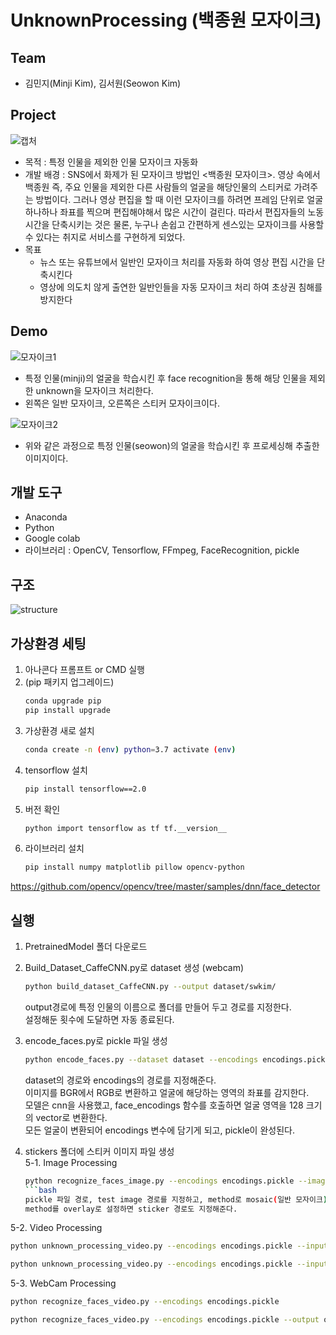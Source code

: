 # UnknownProcessing (백종원 모자이크)

## Team
* 김민지(Minji Kim), 김서원(Seowon Kim)

## Project
![캡처](https://user-images.githubusercontent.com/67955977/131096230-5f90b499-bade-4e01-90d7-8a7b0c1e51dc.PNG)
* 목적 : 특정 인물을 제외한 인물 모자이크 자동화
* 개발 배경 : SNS에서 화제가 된 모자이크 방법인 <백종원 모자이크>. 영상 속에서 백종원 즉, 주요 인물을 제외한 다른 사람들의 얼굴을 해당인물의 스티커로 가려주는 방법이다. 그러나 영상 편집을 할 때 이런 모자이크를 하려면 프레임 단위로 얼굴 하나하나 좌표를 찍으며 편집해야해서 많은 시간이 걸린다. 따라서 편집자들의 노동 시간을 단축시키는 것은 물론, 누구나 손쉽고 간편하게 센스있는 모자이크를 사용할 수 있다는 취지로 서비스를 구현하게 되었다.
* 목표
    * 뉴스 또는 유튜브에서 일반인 모자이크 처리를 자동화 하여 영상 편집 시간을 단축시킨다
    * 영상에 의도치 않게 출연한 일반인들을 자동 모자이크 처리 하여 초상권 침해를 방지한다


## Demo
![모자이크1](https://user-images.githubusercontent.com/67955977/131105868-b3a15009-d455-40e5-a56b-79726225b521.PNG)
* 특정 인물(minji)의 얼굴을 학습시킨 후 face recognition을 통해 해당 인물을 제외한 unknown을 모자이크 처리한다.
* 왼쪽은 일반 모자이크, 오른쪽은 스티커 모자이크이다.
   
   
![모자이크2](https://user-images.githubusercontent.com/67955977/131106432-b76cab82-91f2-4519-9301-44deb8b64fb7.PNG)
* 위와 같은 과정으로 특정 인물(seowon)의 얼굴을 학습시킨 후 프로세싱해 추출한 이미지이다. 


## 개발 도구
* Anaconda 
* Python
* Google colab 
* 라이브러리 : OpenCV, Tensorflow, FFmpeg, FaceRecognition, pickle


## 구조
![structure](https://user-images.githubusercontent.com/67955977/131110753-780676cb-7684-419c-9e83-271b36ac632d.PNG)


## 가상환경 세팅

1. 아나콘다 프롬프트 or CMD 실행
2. (pip 패키지 업그레이드)
    ```bash
    conda upgrade pip
    pip install upgrade
    ```
3. 가상환경 새로 설치
    ```bash
    conda create -n (env) python=3.7 activate (env)
    ```
4. tensorflow 설치
    ```bash
    pip install tensorflow==2.0
    ```
5. 버전 확인
    ```bash
    python import tensorflow as tf tf.__version__
    ```
6. 라이브러리 설치
    ```bash
    pip install numpy matplotlib pillow opencv-python
    ```
    
    
https://github.com/opencv/opencv/tree/master/samples/dnn/face_detector

## 실행
1. PretrainedModel 폴더 다운로드   
2. Build_Dataset_CaffeCNN.py로 dataset 생성 (webcam)  
   ```bash
   python build_dataset_CaffeCNN.py --output dataset/swkim/
   ```
   output경로에 특정 인물의 이름으로 폴더를 만들어 두고 경로를 지정한다.   
   설정해둔 횟수에 도달하면 자동 종료된다.   
3. encode_faces.py로 pickle 파일 생성   
   ```bash
   python encode_faces.py --dataset dataset --encodings encodings.pickle
   ```
   dataset의 경로와 encodings의 경로를 지정해준다.  
   이미지를 BGR에서 RGB로 변환하고 얼굴에 해당하는 영역의 좌표를 감지한다.  
   모델은 cnn을 사용했고, face_encodings 함수를 호출하면 얼굴 영역을 128 크기의 vector로 변환한다.  
   모든 얼굴이 변환되어 encodings 변수에 담기게 되고, pickle이 완성된다.  

4. stickers 폴더에 스티커 이미지 파일 생성   
5-1. Image Processing  
   ```bash
   python recognize_faces_image.py --encodings encodings.pickle --image testset/test.jpg --method overlay --sticker stickers/mj.png
   ```bash
   pickle 파일 경로, test image 경로를 지정하고, method로 mosaic(일반 모자이크), overlay(스티커)를 지정한다.    
   method를 overlay로 설정하면 sticker 경로도 지정해준다.  
5-2. Video Processing  
   ```bash
   python unknown_processing_video.py --encodings encodings.pickle --input videos/video.mp4
   ```
   ```bash
   python unknown_processing_video.py --encodings encodings.pickle --input videos/video.mp4 --method overlay --sticker stickers/osw.png
   ```
5-3. WebCam Processing  
   ```bash
   python recognize_faces_video.py --encodings encodings.pickle
   ```
   ```bash
   python recognize_faces_video.py --encodings encodings.pickle --output output/jurassic_park_trailer_output.avi --display 0 --method overlay --sticker overlay_stickers/sticker.png
   ```
